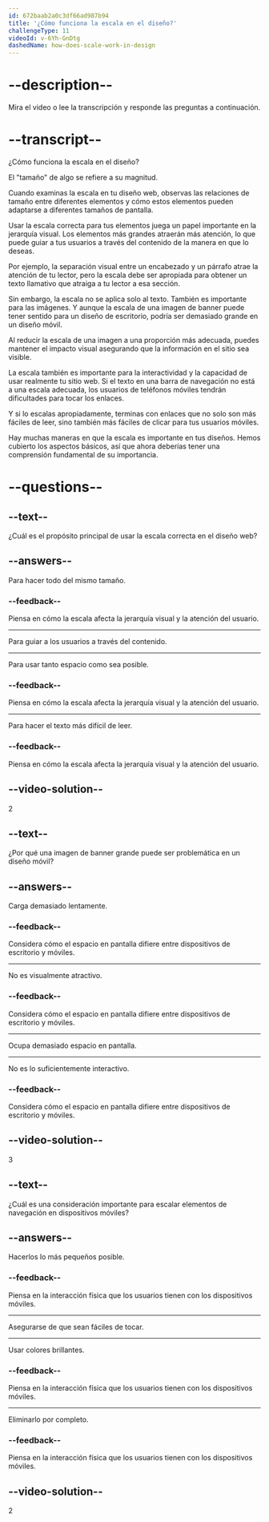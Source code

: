 ```yaml
---
id: 672baab2a0c3df66ad987b94
title: '¿Cómo funciona la escala en el diseño?'
challengeType: 11
videoId: v-6Yh-GnDtg
dashedName: how-does-scale-work-in-design
---
```


# --description--

Mira el video o lee la transcripción y responde las preguntas a continuación.

# --transcript--

¿Cómo funciona la escala en el diseño?

El "tamaño" de algo se refiere a su magnitud.

Cuando examinas la escala en tu diseño web, observas las relaciones de tamaño entre diferentes elementos y cómo estos elementos pueden adaptarse a diferentes tamaños de pantalla.

Usar la escala correcta para tus elementos juega un papel importante en la jerarquía visual. Los elementos más grandes atraerán más atención, lo que puede guiar a tus usuarios a través del contenido de la manera en que lo deseas.

Por ejemplo, la separación visual entre un encabezado y un párrafo atrae la atención de tu lector, pero la escala debe ser apropiada para obtener un texto llamativo que atraiga a tu lector a esa sección.

Sin embargo, la escala no se aplica solo al texto. También es importante para las imágenes. Y aunque la escala de una imagen de banner puede tener sentido para un diseño de escritorio, podría ser demasiado grande en un diseño móvil.

Al reducir la escala de una imagen a una proporción más adecuada, puedes mantener el impacto visual asegurando que la información en el sitio sea visible.

La escala también es importante para la interactividad y la capacidad de usar realmente tu sitio web. Si el texto en una barra de navegación no está a una escala adecuada, los usuarios de teléfonos móviles tendrán dificultades para tocar los enlaces.

Y si lo escalas apropiadamente, terminas con enlaces que no solo son más fáciles de leer, sino también más fáciles de clicar para tus usuarios móviles.

Hay muchas maneras en que la escala es importante en tus diseños. Hemos cubierto los aspectos básicos, así que ahora deberías tener una comprensión fundamental de su importancia.

# --questions--

## --text--

¿Cuál es el propósito principal de usar la escala correcta en el diseño web?

## --answers--

Para hacer todo del mismo tamaño.

### --feedback--

Piensa en cómo la escala afecta la jerarquía visual y la atención del usuario.

---

Para guiar a los usuarios a través del contenido.

---

Para usar tanto espacio como sea posible.

### --feedback--

Piensa en cómo la escala afecta la jerarquía visual y la atención del usuario.

---

Para hacer el texto más difícil de leer.

### --feedback--

Piensa en cómo la escala afecta la jerarquía visual y la atención del usuario.

## --video-solution--

2

## --text--

¿Por qué una imagen de banner grande puede ser problemática en un diseño móvil?

## --answers--

Carga demasiado lentamente.

### --feedback--

Considera cómo el espacio en pantalla difiere entre dispositivos de escritorio y móviles.

---

No es visualmente atractivo.

### --feedback--

Considera cómo el espacio en pantalla difiere entre dispositivos de escritorio y móviles.

---

Ocupa demasiado espacio en pantalla.

---

No es lo suficientemente interactivo.

### --feedback--

Considera cómo el espacio en pantalla difiere entre dispositivos de escritorio y móviles.

## --video-solution--

3

## --text--

¿Cuál es una consideración importante para escalar elementos de navegación en dispositivos móviles?

## --answers--

Hacerlos lo más pequeños posible.

### --feedback--

Piensa en la interacción física que los usuarios tienen con los dispositivos móviles.

---

Asegurarse de que sean fáciles de tocar.

---

Usar colores brillantes.

### --feedback--

Piensa en la interacción física que los usuarios tienen con los dispositivos móviles.

---

Eliminarlo por completo.

### --feedback--

Piensa en la interacción física que los usuarios tienen con los dispositivos móviles.

## --video-solution--

2
